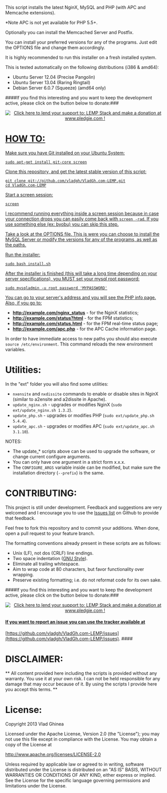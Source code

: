 This script installs the latest NginX, MySQL and PHP (with APC and
Memcache extensions).

*Note APC is not yet available for PHP 5.5+.

Optionally you can install the Memcached Server and Postfix.

You can install your preferred versions for any of the programs.
Just edit the OPTIONS file and change them accordingly.

It is highly recommended to run this installer on a fresh installed system.

This is tested automatically on the following distributions (i386 & amd64):
 * Ubuntu Server 12.04 (Precise Pangolin)
 * Ubuntu Server 13.04 (Raring Ringtail)
 * Debian Server 6.0.7 (Squeeze) (amd64 only)

####If you find this interesting and you want to keep the development active,
please click on the button below to donate:###
<div style="text-align: center;"><a href='http://www.pledgie.com/campaigns/16676'><img alt='Click here to lend your support to: LEMP Stack and make a donation at www.pledgie.com !' src='http://www.pledgie.com/campaigns/16676.png?skin_name=chrome' border='0' /></div>

# HOW TO: #

Make sure you have Git installed on your Ubuntu System:

    sudo apt-get install git-core screen

Clone this repository, and get the latest stable version of this script:

    git clone git://github.com/vladgh/VladGh.com-LEMP.git
    cd VladGh.com-LEMP

Start a screen session:

    screen

I recommend running everything inside a screen session because in case your
connection drops you can easily come back with `screen -rad`. If you use
something else (ex: byobu) you can skip this step.

Take a look at the OPTIONS file. This is were you can choose to install the
MySQL Server or modify the versions for any of the programs, as well as the
paths.

Run the installer:

    sudo bash install.sh

After the installer is finished (this will take a long time depending on your
server specifications), you MUST set your mysql root password:

    sudo mysqladmin -u root password 'MYPASSWORD'

You can go to your server's address and you will see the PHP info page.
Also, if you go to:

  * **http://example.com/nginx_status** - for the NginX statistics;
  * **http://example.com/status?html**  - for the FPM statistics;
  * **http://example.com/status.html**  - for the FPM real-time status page;
  * **http://example.com/apc.php**      - for the APC Cache information page.

In order to have immediate access to new paths you should also execute
`source /etc/environment`. This command reloads the new environment variables.

# Utilities: #
In the "ext" folder you will also find some utilities:

* `nxensite` and `nxdissite` commands to enable or disable sites in NginX
(similar to a2ensite and a2dissite in Apache).
* `update_nginx.sh` - upgrades or modifies NginX (`sudo ext/update_nginx.sh 1.3.2`).
* `update_php.sh`   - upgrades or modifies PHP (`sudo ext/update_php.sh 5.4.4`).
* `update_apc.sh`   - upgrades or modifies APC (`sudo ext/update_apc.sh 3.1.10`).

NOTES:
  * The update_* scripts above can be used to upgrade the software, or change
  current configure arguments.
  * You can only have one argument in a strict form x.x.x.
  * The `CONFIGURE_ARGS` variable inside can be modified, but make sure the
  installation directory (`--prefix`) is the same.

# CONTRIBUTING: #
This project is still under development. Feedback and suggestions are very
welcomed and I encourage you to use the
[Issues list](https://github.com/vladgh/VladGh.com-LEMP/issues) on Github to
provide that feedback.

Feel free to fork this repository and to commit your additions. When done,
open a pull request to your feature branch.

The formatting conventions already present in these scripts are as follows:

* Unix (LF), not dos (CRLF) line endings.
* Two space indentation ([GNU Style](http://en.wikipedia.org/wiki/Indent_style#GNU_style)).
* Eliminate all trailing whitespace.
* Aim to wrap code at 80 characters, but favor functionality over wrapping.
* Preserve existing formatting; i.e. do not reformat code for its own sake.

####If you find this interesting and you want to keep the development active,
please click on the button below to donate:###
<div style="text-align: center;"><a href='http://www.pledgie.com/campaigns/16676'><img alt='Click here to lend your support to: LEMP Stack and make a donation at www.pledgie.com !' src='http://www.pledgie.com/campaigns/16676.png?skin_name=chrome' border='0' /></div>

#### If you want to report an issue you can use the tracker available at
[https://github.com/vladgh/VladGh.com-LEMP/issues](https://github.com/vladgh/VladGh.com-LEMP/issues). ####

# DISCLAIMER: #
** All content provided here including the scripts is provided without any
warranty. You use it at your own risk. I can not be held responsible for any
damage that may occur because of it. By using the scripts I provide here you
accept this terms. **

# License: #
Copyright 2013 Vlad Ghinea

Licensed under the Apache License, Version 2.0 (the "License");
you may not use this file except in compliance with the License.
You may obtain a copy of the License at

   http://www.apache.org/licenses/LICENSE-2.0

Unless required by applicable law or agreed to in writing, software
distributed under the License is distributed on an "AS IS" BASIS,
WITHOUT WARRANTIES OR CONDITIONS OF ANY KIND, either express or implied.
See the License for the specific language governing permissions and
limitations under the License.

